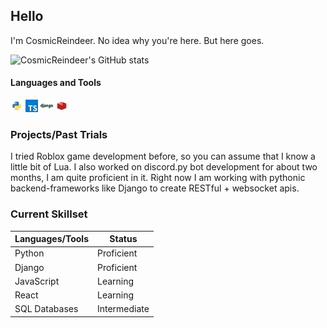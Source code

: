 ## Hello
I'm CosmicReindeer. No idea why you're here. But here goes.

![CosmicReindeer's GitHub stats](https://github-readme-stats.vercel.app/api?username=aryan340&custom_title=Aryan's+Stats&count_private=true&include_all_commits=true&hide=contribs,issues&theme=react)

#### Languages and Tools
<code><img height="20" src ="https://raw.githubusercontent.com/github/explore/80688e429a7d4ef2fca1e82350fe8e3517d3494d/topics/python/python.png"/></code>
<code><img height="20" src="https://raw.githubusercontent.com/github/explore/80688e429a7d4ef2fca1e82350fe8e3517d3494d/topics/typescript/typescript.png"></code>
<code><img height="20" src="https://raw.githubusercontent.com/github/explore/80688e429a7d4ef2fca1e82350fe8e3517d3494d/topics/django/django.png"/></code>
<code><img height="20" src="https://raw.githubusercontent.com/github/explore/80688e429a7d4ef2fca1e82350fe8e3517d3494d/topics/redis/redis.png"/></code>


### Projects/Past Trials
I tried Roblox game development before, so you can assume that I know a little bit of Lua.
I also worked on discord.py bot development for about two months, I am quite proficient in it.
Right now I am working with pythonic backend-frameworks like Django to create RESTful + websocket apis.

### Current Skillset
| Languages/Tools | Status       |
|-----------------|--------------|
| Python          | Proficient   |
| Django          | Proficient   |
| JavaScript      | Learning     |
| React           | Learning     |
| SQL Databases   | Intermediate |

<!--
**PsychicSimp/PsychicSimp** is a ✨ _special_ ✨ repository because its `README.md` (this file) appears on your GitHub profile.

Here are some ideas to get you started:

- 🔭 I’m currently working on ...
- 🌱 I’m currently learning ...
- 👯 I’m looking to collaborate on ...
- 🤔 I’m looking for help with ...
- 💬 Ask me about ...
- 📫 How to reach me: ...
- 😄 Pronouns: ...
- ⚡ Fun fact: ...
-->
